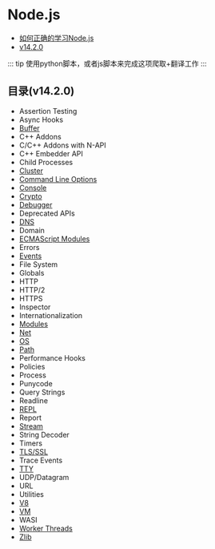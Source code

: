 # Node.js
- [如何正确的学习Node.js](https://cnodejs.org/topic/5ab3166be7b166bb7b9eccf7)
- [v14.2.0](https://nodejs.org/dist/latest-v14.x/docs/api/)

::: tip
使用python脚本，或者js脚本来完成这项爬取+翻译工作
:::
  
## 目录(v14.2.0)

- Assertion Testing
- Async Hooks
- [Buffer]()
- C++ Addons
- C/C++ Addons with N-API
- C++ Embedder API
- Child Processes
- [Cluster]()
- [Command Line Options]()
- [Console]()
- [Crypto]()
- [Debugger]()
- Deprecated APIs
- [DNS]()
- Domain
- [ECMAScript Modules]()
- Errors
- [Events]()
- File System
- Globals
- HTTP
- HTTP/2
- HTTPS
- Inspector
- Internationalization
- [Modules]()
- [Net]()
- [OS]()
- [Path]()
- Performance Hooks
- Policies
- Process
- Punycode
- Query Strings
- Readline
- [REPL]()
- Report
- [Stream]()
- String Decoder
- Timers
- [TLS/SSL]()
- Trace Events
- [TTY]()
- UDP/Datagram
- URL
- Utilities
- [V8]()
- [VM]()
- WASI
- [Worker Threads]()
- [Zlib]()
